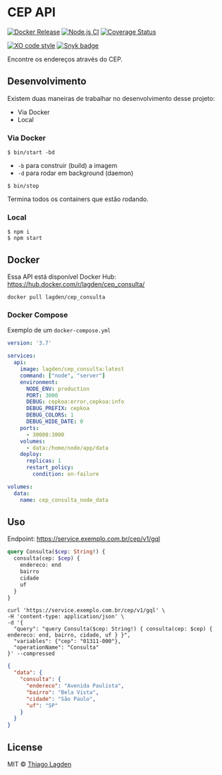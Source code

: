 # CEP API

[![Docker Release][dockerelease-img]][dockerelease]
[![Node.js CI][ci-img]][ci]
[![Coverage Status][coveralls-img]][coveralls]

[![XO code style][xo-img]][xo]
[![Snyk badge][snyk-img]][snyk]

[dockerelease-img]:    https://img.shields.io/docker/v/lagden/cep_consulta/release-7.3.0
[dockerelease]:        https://hub.docker.com/r/lagden/cep_consulta
[ci-img]:              https://github.com/lagden/cep-koa-api/workflows/Node.js%20CI/badge.svg
[ci]:                  https://github.com/lagden/cep-koa-api/actions?query=workflow%3A%22Node.js+CI%22
[coveralls-img]:       https://coveralls.io/repos/github/lagden/cep-koa-api/badge.svg?branch=master
[coveralls]:           https://coveralls.io/github/lagden/cep-koa-api?branch=master
[xo-img]:              https://img.shields.io/badge/code_style-XO-5ed9c7.svg
[xo]:                  https://github.com/sindresorhus/xo
[snyk-img]:            https://snyk.io/test/github/lagden/cep-koa-api/badge.svg
[snyk]:                https://snyk.io/test/github/lagden/cep-koa-api


Encontre os endereços através do CEP.


## Desenvolvimento

Existem duas maneiras de trabalhar no desenvolvimento desse projeto:

- Via Docker
- Local


### Via Docker

```
$ bin/start -bd
```

- `-b` para construir (build) a imagem
- `-d` para rodar em background (daemon)


```
$ bin/stop
```

Termina todos os containers que estão rodando.


### Local

```
$ npm i
$ npm start
```


## Docker

Essa API está disponível Docker Hub: https://hub.docker.com/r/lagden/cep_consulta/

```shell
docker pull lagden/cep_consulta
```


### Docker Compose

Exemplo de um `docker-compose.yml`

```yaml
version: '3.7'

services:
  api:
    image: lagden/cep_consulta:latest
    command: ["node", "server"]
    environment:
      NODE_ENV: production
      PORT: 3000
      DEBUG: cepkoa:error,cepkoa:info
      DEBUG_PREFIX: cepkoa
      DEBUG_COLORS: 1
      DEBUG_HIDE_DATE: 0
    ports:
      - 30008:3000
    volumes:
      - data:/home/node/app/data
    deploy:
      replicas: 1
      restart_policy:
        condition: on-failure

volumes:
  data:
    name: cep_consulta_node_data
```


## Uso

Endpoint: https://service.exemplo.com.br/cep/v1/gql


```graphql
query Consulta($cep: String!) {
  consulta(cep: $cep) {
    endereco: end
    bairro
    cidade
    uf
  }
}
```


```shell
curl 'https://service.exemplo.com.br/cep/v1/gql' \
-H 'content-type: application/json' \
-d '{
  "query": "query Consulta($cep: String!) { consulta(cep: $cep) { endereco: end, bairro, cidade, uf } }",
  "variables": {"cep": "01311-000"},
  "operationName": "Consulta"
}' --compressed
```


```json
{
  "data": {
    "consulta": {
      "endereco": "Avenida Paulista",
      "bairro": "Bela Vista",
      "cidade": "São Paulo",
      "uf": "SP"
    }
  }
}
```


## License

MIT © [Thiago Lagden](http://lagden.in)
